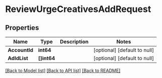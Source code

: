 # ReviewUrgeCreativesAddRequest

## Properties
Name | Type | Description | Notes
------------ | ------------- | ------------- | -------------
**AccountId** | **int64** |  | [optional] [default to null]
**AdIdList** | **[]int64** |  | [optional] [default to null]

[[Back to Model list]](../README.md#documentation-for-models) [[Back to API list]](../README.md#documentation-for-api-endpoints) [[Back to README]](../README.md)



